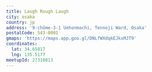 ```yaml
---
title: Laugh Rough Laugh
city: osaka
country: jp
address: '9-chōme-3-1 Uehonmachi, Tennoji Ward, Osaka'
postalCode: 543-0001
gmaps: 'https://maps.app.goo.gl/DNLfWXdqkEJkxMJT9'
coordinates:
  lat: 34.65817
  lng: 135.5177
meetupId: 27310813
---
```


